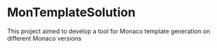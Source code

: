 # MonTemplateSolution
This project aimed to develop a tool for Monaco template generation on different Monaco versions
